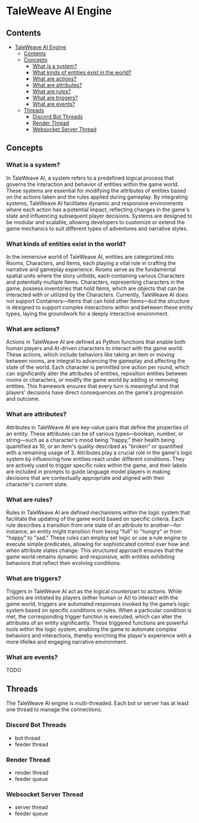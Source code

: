 # TaleWeave AI Engine

## Contents

- [TaleWeave AI Engine](#taleweave-ai-engine)
  - [Contents](#contents)
  - [Concepts](#concepts)
    - [What is a system?](#what-is-a-system)
    - [What kinds of entities exist in the world?](#what-kinds-of-entities-exist-in-the-world)
    - [What are actions?](#what-are-actions)
    - [What are attributes?](#what-are-attributes)
    - [What are rules?](#what-are-rules)
    - [What are triggers?](#what-are-triggers)
    - [What are events?](#what-are-events)
  - [Threads](#threads)
    - [Discord Bot Threads](#discord-bot-threads)
    - [Render Thread](#render-thread)
    - [Websocket Server Thread](#websocket-server-thread)

## Concepts

### What is a system?

In TaleWeave AI, a system refers to a predefined logical process that governs the interaction and behavior of entities
within the game world. These systems are essential for modifying the attributes of entities based on the actions taken
and the rules applied during gameplay. By integrating systems, TaleWeave AI facilitates dynamic and responsive
environments where each action has a potential impact, reflecting changes in the game's state and influencing subsequent
player decisions. Systems are designed to be modular and scalable, allowing developers to customize or extend the game
mechanics to suit different types of adventures and narrative styles.

### What kinds of entities exist in the world?

In the immersive world of TaleWeave AI, entities are categorized into Rooms, Characters, and Items, each playing a vital
role in crafting the narrative and gameplay experience. Rooms serve as the fundamental spatial units where the story
unfolds, each containing various Characters and potentially multiple Items. Characters, representing characters in the game,
possess inventories that hold Items, which are objects that can be interacted with or utilized by the Characters. Currently,
TaleWeave AI does not support Containers—Items that can hold other Items—but the structure is designed to support
complex interactions within and between these entity types, laying the groundwork for a deeply interactive environment.

### What are actions?

Actions in TaleWeave AI are defined as Python functions that enable both human players and AI-driven characters to
interact with the game world. These actions, which include behaviors like taking an item or moving between rooms, are
integral to advancing the gameplay and affecting the state of the world. Each character is permitted one action per round,
which can significantly alter the attributes of entities, reposition entities between rooms or characters, or modify the
game world by adding or removing entities. This framework ensures that every turn is meaningful and that players'
decisions have direct consequences on the game's progression and outcome.

### What are attributes?

Attributes in TaleWeave AI are key-value pairs that define the properties of an entity. These attributes can be of
various types—boolean, number, or string—such as a character's mood being "happy," their health being quantified as 10, or
an item's quality described as "broken" or quantified with a remaining usage of 3. Attributes play a crucial role in the
game's logic system by influencing how entities react under different conditions. They are actively used to trigger
specific rules within the game, and their labels are included in prompts to guide language model players in making
decisions that are contextually appropriate and aligned with their character's current state.

### What are rules?

Rules in TaleWeave AI are defined mechanisms within the logic system that facilitate the updating of the game world
based on specific criteria. Each rule describes a transition from one state of an attribute to another—for instance, an
entity might transition from being "full" to "hungry" or from "happy" to "sad." These rules can employ set logic or use
a rule engine to execute simple predicates, allowing for sophisticated control over how and when attribute states
change. This structured approach ensures that the game world remains dynamic and responsive, with entities exhibiting
behaviors that reflect their evolving conditions.

### What are triggers?

Triggers in TaleWeave AI act as the logical counterpart to actions. While actions are initiated by players (either human
or AI) to interact with the game world, triggers are automated responses invoked by the game’s logic system based on
specific conditions or rules. When a particular condition is met, the corresponding trigger function is executed, which
can alter the attributes of an entity significantly. These triggered functions are powerful tools within the logic
system, enabling the game to automate complex behaviors and interactions, thereby enriching the player’s experience with
a more lifelike and engaging narrative environment.

### What are events?

TODO

## Threads

The TaleWeave AI engine is multi-threaded. Each bot or server has at least one thread to manage the connections.

### Discord Bot Threads

- bot thread
- feeder thread

### Render Thread

- render thread
- feeder queue

### Websocket Server Thread

- server thread
- feeder queue
